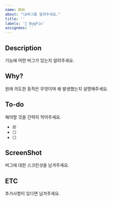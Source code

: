 ```yaml
---
name: BUG
about: "\b버그를 알려주세요."
title: ''
labels: '🐞 BugFix'
assignees: ''
---
```


## Description

기능에 어떤 버그가 있는지 알려주세요.

## Why?

원래 의도한 동작은 무엇이며 왜 발생했는지 설명해주세요.

## To-do

해야할 것을 간략히 적어주세요.

- [x]
- [ ]
- [ ]

## ScreenShot

버그에 대한 스크린샷을 남겨주세요.

## ETC

추가사항이 있다면 남겨주세요.
